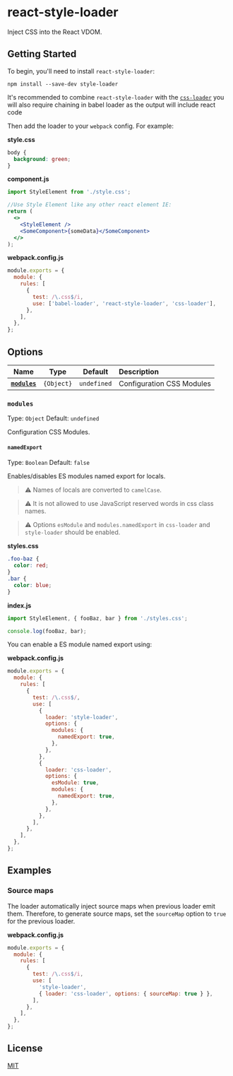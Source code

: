 # react-style-loader

Inject CSS into the React VDOM.

## Getting Started

To begin, you'll need to install `react-style-loader`:

```console
npm install --save-dev style-loader
```

It's recommended to combine `react-style-loader` with the [`css-loader`](https://github.com/webpack-contrib/css-loader)
you will also require chaining in babel loader as the output will include react code

Then add the loader to your `webpack` config. For example:

**style.css**

```css
body {
  background: green;
}
```

**component.js**

```jsx
import StyleElement from './style.css';

//Use Style Element like any other react element IE:
return (
  <>
    <StyleElement />
    <SomeComponent>{someData}</SomeComponent>
  </>
);
```

**webpack.config.js**

```js
module.exports = {
  module: {
    rules: [
      {
        test: /\.css$/i,
        use: ['babel-loader', 'react-style-loader', 'css-loader'],
      },
    ],
  },
};
```

## Options

|           Name            |    Type    |   Default   | Description               |
| :-----------------------: | :--------: | :---------: | :------------------------ |
| [**`modules`**](#modules) | `{Object}` | `undefined` | Configuration CSS Modules |

### `modules`

Type: `Object`
Default: `undefined`

Configuration CSS Modules.

#### `namedExport`

Type: `Boolean`
Default: `false`

Enables/disables ES modules named export for locals.

> ⚠ Names of locals are converted to `camelCase`.

> ⚠ It is not allowed to use JavaScript reserved words in css class names.

> ⚠ Options `esModule` and `modules.namedExport` in `css-loader` and `style-loader` should be enabled.

**styles.css**

```css
.foo-baz {
  color: red;
}
.bar {
  color: blue;
}
```

**index.js**

```js
import StyleElement, { fooBaz, bar } from './styles.css';

console.log(fooBaz, bar);
```

You can enable a ES module named export using:

**webpack.config.js**

```js
module.exports = {
  module: {
    rules: [
      {
        test: /\.css$/,
        use: [
          {
            loader: 'style-loader',
            options: {
              modules: {
                namedExport: true,
              },
            },
          },
          {
            loader: 'css-loader',
            options: {
              esModule: true,
              modules: {
                namedExport: true,
              },
            },
          },
        ],
      },
    ],
  },
};
```

## Examples

### Source maps

The loader automatically inject source maps when previous loader emit them.
Therefore, to generate source maps, set the `sourceMap` option to `true` for the previous loader.

**webpack.config.js**

```js
module.exports = {
  module: {
    rules: [
      {
        test: /\.css$/i,
        use: [
          'style-loader',
          { loader: 'css-loader', options: { sourceMap: true } },
        ],
      },
    ],
  },
};
```

## License

[MIT](./LICENSE)
